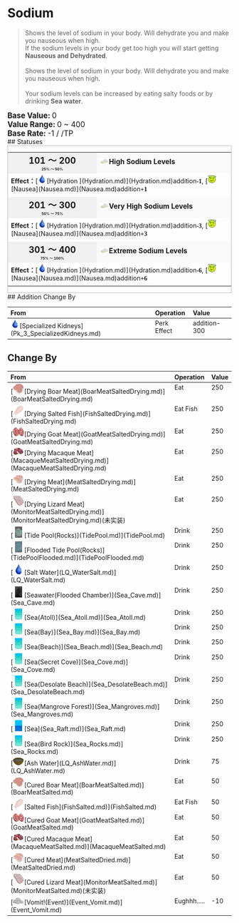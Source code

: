 # Sodium  
> Shows the level of sodium in your body. Will dehydrate you and make you nauseous when high.  
> If the sodium levels in your body get too high you will start getting <b>Nauseous and Dehydrated</b>.<br><br>Shows the level of sodium in your body. Will dehydrate you and make you nauseous when high.<br><br>Your sodium levels can be increased by eating salty foods or by drinking <b>Sea water</b>.  
  
<div style="font-size:1.2em"><b>Base Value: </b> 0 </div>  
<div style="font-size:1.2em"><b>Value Range: </b> 0 ~ 400 </div>  
<div style="font-size:1.2em"><b>Base Rate: </b> -1 / /TP </div>  
## Statuses  
<div  style="border:1px solid #BBB"><table><tr style="height:2em;"><td style="background-color:#F0F0F0;text-align:center;width:180px;font-size:1.4em;font-weight:bold;vertical-align:middle;"><div>101 ～ 200<div><div style="font-size:0.4em">25% ～ 50%</div></td><td colspan=2 style="font-size:1.1em;vertical-align:middle;background-color:#F9F9F9;"><div><b><div style="width:20px;display:inline-block;text-align:center"><img decoding="async" src="Sprite/Salt.png" href="a.md" style="max-width:20px;max-height:20px;"></div>High Sodium Levels</b></div><div style="font-size:0.8em;padding-top:4px;"></div></td></tr><tr><td colspan=2><b>Effect：</b>[<div style="width:20px;display:inline-block;text-align:center"><img decoding="async" src="Sprite/Thirst.png" href="a.md" style="max-width:20px;max-height:20px;"></div>[Hydration ](Hydration.md)](Hydration.md)addition<span style="font-family:ui-monospace"><b>-1</b></span>, [<div style="width:20px;display:inline-block;text-align:center"><img decoding="async" src="Sprite/Dizzy.png" href="a.md" style="max-width:20px;max-height:20px;"></div>[Nausea](Nausea.md)](Nausea.md)addition<span style="font-family:ui-monospace"><b>+1</b></span></td></tr><tr><td colspan=2></td></tr><tr style="height:2em;"><td style="background-color:#F0F0F0;text-align:center;width:180px;font-size:1.4em;font-weight:bold;vertical-align:middle;"><div>201 ～ 300<div><div style="font-size:0.4em">50% ～ 75%</div></td><td colspan=2 style="font-size:1.1em;vertical-align:middle;background-color:#F9F9F9;"><div><b><div style="width:20px;display:inline-block;text-align:center"><img decoding="async" src="Sprite/Salt.png" href="a.md" style="max-width:20px;max-height:20px;"></div>Very High Sodium Levels</b></div><div style="font-size:0.8em;padding-top:4px;"></div></td></tr><tr><td colspan=2><b>Effect：</b>[<div style="width:20px;display:inline-block;text-align:center"><img decoding="async" src="Sprite/Thirst.png" href="a.md" style="max-width:20px;max-height:20px;"></div>[Hydration ](Hydration.md)](Hydration.md)addition<span style="font-family:ui-monospace"><b>-3</b></span>, [<div style="width:20px;display:inline-block;text-align:center"><img decoding="async" src="Sprite/Dizzy.png" href="a.md" style="max-width:20px;max-height:20px;"></div>[Nausea](Nausea.md)](Nausea.md)addition<span style="font-family:ui-monospace"><b>+3</b></span></td></tr><tr><td colspan=2></td></tr><tr style="height:2em;"><td style="background-color:#F0F0F0;text-align:center;width:180px;font-size:1.4em;font-weight:bold;vertical-align:middle;"><div>301 ～ 400<div><div style="font-size:0.4em">75% ～ 100%</div></td><td colspan=2 style="font-size:1.1em;vertical-align:middle;background-color:#F9F9F9;"><div><b><div style="width:20px;display:inline-block;text-align:center"><img decoding="async" src="Sprite/Salt.png" href="a.md" style="max-width:20px;max-height:20px;"></div>Extreme Sodium Levels</b></div><div style="font-size:0.8em;padding-top:4px;"></div></td></tr><tr><td colspan=2><b>Effect：</b>[<div style="width:20px;display:inline-block;text-align:center"><img decoding="async" src="Sprite/Thirst.png" href="a.md" style="max-width:20px;max-height:20px;"></div>[Hydration ](Hydration.md)](Hydration.md)addition<span style="font-family:ui-monospace"><b>-6</b></span>, [<div style="width:20px;display:inline-block;text-align:center"><img decoding="async" src="Sprite/Dizzy.png" href="a.md" style="max-width:20px;max-height:20px;"></div>[Nausea](Nausea.md)](Nausea.md)addition<span style="font-family:ui-monospace"><b>+6</b></span></td></tr><tr><td colspan=2></td></tr></table></div>  
## Addition Change By  
<table class="table table-bordered" data-toggle="table"  ><thead style=""><tr ><th  style="text-align:left;vertical-align:top;"  >From</th><th  style="text-align:left;vertical-align:top;"  >Operation</th><th  style="text-align:left;vertical-align:top;"  >Value</th></tr></thead><tr ><td  style="text-align:left;vertical-align:top;"  ><div style="width:20px;display:inline-block;text-align:center"><img decoding="async" src="Sprite/Thirst.png" href="a.md" style="max-width:20px;max-height:20px;"></div>[Specialized Kidneys](Pk_3_SpecializedKidneys.md)</td><td  style="text-align:left;vertical-align:top;"  >Perk Effect</td><td  style="text-align:left;vertical-align:top;"  >addition-300</td></tr></tbody></table>  
  
## Change By  
<table class="table table-bordered" data-toggle="table"  ><thead style=""><tr ><th  style="text-align:left;vertical-align:top;"  >From</th><th  style="text-align:left;vertical-align:top;"  >Operation</th><th  style="text-align:left;vertical-align:top;"  data-sortable="true"  >Value</th></tr></thead><tr ><td  style="text-align:left;vertical-align:top;"  >[<div style="width:25px;display:inline-block;text-align:center"><img decoding="async" src="Sprite/PorkRaw.png" href="a.md" style="max-width:25px;max-height:25px;"></div>[Drying Boar Meat](BoarMeatSaltedDrying.md)](BoarMeatSaltedDrying.md)</td><td  style="text-align:left;vertical-align:top;"  >Eat</td><td  style="text-align:left;vertical-align:top;"  >250</td></tr><tr ><td  style="text-align:left;vertical-align:top;"  >[<div style="width:25px;display:inline-block;text-align:center"><img decoding="async" src="Sprite/BonefishDrying.png" href="a.md" style="max-width:25px;max-height:25px;"></div>[Drying Salted Fish](FishSaltedDrying.md)](FishSaltedDrying.md)</td><td  style="text-align:left;vertical-align:top;"  >Eat Fish</td><td  style="text-align:left;vertical-align:top;"  >250</td></tr><tr ><td  style="text-align:left;vertical-align:top;"  >[<div style="width:25px;display:inline-block;text-align:center"><img decoding="async" src="Sprite/GoatMeat.png" href="a.md" style="max-width:25px;max-height:25px;"></div>[Drying Goat Meat](GoatMeatSaltedDrying.md)](GoatMeatSaltedDrying.md)</td><td  style="text-align:left;vertical-align:top;"  >Eat</td><td  style="text-align:left;vertical-align:top;"  >250</td></tr><tr ><td  style="text-align:left;vertical-align:top;"  >[<div style="width:25px;display:inline-block;text-align:center"><img decoding="async" src="Sprite/MonkeyMeat.png" href="a.md" style="max-width:25px;max-height:25px;"></div>[Drying Macaque Meat](MacaqueMeatSaltedDrying.md)](MacaqueMeatSaltedDrying.md)</td><td  style="text-align:left;vertical-align:top;"  >Eat</td><td  style="text-align:left;vertical-align:top;"  >250</td></tr><tr ><td  style="text-align:left;vertical-align:top;"  >[<div style="width:25px;display:inline-block;text-align:center"><img decoding="async" src="Sprite/MeatSalted.png" href="a.md" style="max-width:25px;max-height:25px;"></div>[Drying Meat](MeatSaltedDrying.md)](MeatSaltedDrying.md)</td><td  style="text-align:left;vertical-align:top;"  >Eat</td><td  style="text-align:left;vertical-align:top;"  >250</td></tr><tr ><td  style="text-align:left;vertical-align:top;"  >[<div style="width:25px;display:inline-block;text-align:center"><img decoding="async" src="Sprite/MonitorMeat.png" href="a.md" style="max-width:25px;max-height:25px;"></div>[Drying Lizard Meat](MonitorMeatSaltedDrying.md)](MonitorMeatSaltedDrying.md)(未实装)</td><td  style="text-align:left;vertical-align:top;"  >Eat</td><td  style="text-align:left;vertical-align:top;"  >250</td></tr><tr ><td  style="text-align:left;vertical-align:top;"  >[<div style="width:25px;display:inline-block;text-align:center"><img decoding="async" src="Sprite/TidePool.png" href="a.md" style="max-width:25px;max-height:25px;"></div>[Tide Pool(Rocks)](TidePool.md)](TidePool.md)</td><td  style="text-align:left;vertical-align:top;"  >Drink</td><td  style="text-align:left;vertical-align:top;"  >250</td></tr><tr ><td  style="text-align:left;vertical-align:top;"  >[<div style="width:25px;display:inline-block;text-align:center"><img decoding="async" src="Sprite/TidePoolFlooded.png" href="a.md" style="max-width:25px;max-height:25px;"></div>[Flooded Tide Pool(Rocks)](TidePoolFlooded.md)](TidePoolFlooded.md)</td><td  style="text-align:left;vertical-align:top;"  >Drink</td><td  style="text-align:left;vertical-align:top;"  >250</td></tr><tr ><td  style="text-align:left;vertical-align:top;"  >[<div style="width:25px;display:inline-block;text-align:center"><img decoding="async" src="Sprite/Thirst.png" href="a.md" style="max-width:25px;max-height:25px;"></div>[Salt Water](LQ_WaterSalt.md)](LQ_WaterSalt.md)</td><td  style="text-align:left;vertical-align:top;"  >Drink</td><td  style="text-align:left;vertical-align:top;"  >250</td></tr><tr ><td  style="text-align:left;vertical-align:top;"  >[<div style="width:25px;display:inline-block;text-align:center"><img decoding="async" src="Sprite/FloodedChamber.png" href="a.md" style="max-width:25px;max-height:25px;"></div>[Seawater(Flooded Chamber)](Sea_Cave.md)](Sea_Cave.md)</td><td  style="text-align:left;vertical-align:top;"  >Drink</td><td  style="text-align:left;vertical-align:top;"  >250</td></tr><tr ><td  style="text-align:left;vertical-align:top;"  >[<div style="width:25px;display:inline-block;text-align:center"><img decoding="async" src="Sprite/Sea.png" href="a.md" style="max-width:25px;max-height:25px;"></div>[Sea(Atoll)](Sea_Atoll.md)](Sea_Atoll.md)</td><td  style="text-align:left;vertical-align:top;"  >Drink</td><td  style="text-align:left;vertical-align:top;"  >250</td></tr><tr ><td  style="text-align:left;vertical-align:top;"  >[<div style="width:25px;display:inline-block;text-align:center"><img decoding="async" src="Sprite/Sea.png" href="a.md" style="max-width:25px;max-height:25px;"></div>[Sea(Bay)](Sea_Bay.md)](Sea_Bay.md)</td><td  style="text-align:left;vertical-align:top;"  >Drink</td><td  style="text-align:left;vertical-align:top;"  >250</td></tr><tr ><td  style="text-align:left;vertical-align:top;"  >[<div style="width:25px;display:inline-block;text-align:center"><img decoding="async" src="Sprite/Sea.png" href="a.md" style="max-width:25px;max-height:25px;"></div>[Sea(Beach)](Sea_Beach.md)](Sea_Beach.md)</td><td  style="text-align:left;vertical-align:top;"  >Drink</td><td  style="text-align:left;vertical-align:top;"  >250</td></tr><tr ><td  style="text-align:left;vertical-align:top;"  >[<div style="width:25px;display:inline-block;text-align:center"><img decoding="async" src="Sprite/Sea.png" href="a.md" style="max-width:25px;max-height:25px;"></div>[Sea(Secret Cove)](Sea_Cove.md)](Sea_Cove.md)</td><td  style="text-align:left;vertical-align:top;"  >Drink</td><td  style="text-align:left;vertical-align:top;"  >250</td></tr><tr ><td  style="text-align:left;vertical-align:top;"  >[<div style="width:25px;display:inline-block;text-align:center"><img decoding="async" src="Sprite/Sea.png" href="a.md" style="max-width:25px;max-height:25px;"></div>[Sea(Desolate Beach)](Sea_DesolateBeach.md)](Sea_DesolateBeach.md)</td><td  style="text-align:left;vertical-align:top;"  >Drink</td><td  style="text-align:left;vertical-align:top;"  >250</td></tr><tr ><td  style="text-align:left;vertical-align:top;"  >[<div style="width:25px;display:inline-block;text-align:center"><img decoding="async" src="Sprite/Sea.png" href="a.md" style="max-width:25px;max-height:25px;"></div>[Sea(Mangrove Forest)](Sea_Mangroves.md)](Sea_Mangroves.md)</td><td  style="text-align:left;vertical-align:top;"  >Drink</td><td  style="text-align:left;vertical-align:top;"  >250</td></tr><tr ><td  style="text-align:left;vertical-align:top;"  >[<div style="width:25px;display:inline-block;text-align:center"><img decoding="async" src="Sprite/Ocean.png" href="a.md" style="max-width:25px;max-height:25px;"></div>[Sea](Sea_Raft.md)](Sea_Raft.md)</td><td  style="text-align:left;vertical-align:top;"  >Drink</td><td  style="text-align:left;vertical-align:top;"  >250</td></tr><tr ><td  style="text-align:left;vertical-align:top;"  >[<div style="width:25px;display:inline-block;text-align:center"><img decoding="async" src="Sprite/Sea.png" href="a.md" style="max-width:25px;max-height:25px;"></div>[Sea(Bird Rock)](Sea_Rocks.md)](Sea_Rocks.md)</td><td  style="text-align:left;vertical-align:top;"  >Drink</td><td  style="text-align:left;vertical-align:top;"  >250</td></tr><tr ><td  style="text-align:left;vertical-align:top;"  >[<div style="width:25px;display:inline-block;text-align:center"><img decoding="async" src="Sprite/CoconutShellAshWater.png" href="a.md" style="max-width:25px;max-height:25px;"></div>[Ash Water](LQ_AshWater.md)](LQ_AshWater.md)</td><td  style="text-align:left;vertical-align:top;"  >Drink</td><td  style="text-align:left;vertical-align:top;"  >75</td></tr><tr ><td  style="text-align:left;vertical-align:top;"  >[<div style="width:25px;display:inline-block;text-align:center"><img decoding="async" src="Sprite/PorkRaw.png" href="a.md" style="max-width:25px;max-height:25px;"></div>[Cured Boar Meat](BoarMeatSalted.md)](BoarMeatSalted.md)</td><td  style="text-align:left;vertical-align:top;"  >Eat</td><td  style="text-align:left;vertical-align:top;"  >50</td></tr><tr ><td  style="text-align:left;vertical-align:top;"  >[<div style="width:25px;display:inline-block;text-align:center"><img decoding="async" src="Sprite/BonefishDrying.png" href="a.md" style="max-width:25px;max-height:25px;"></div>[Salted Fish](FishSalted.md)](FishSalted.md)</td><td  style="text-align:left;vertical-align:top;"  >Eat Fish</td><td  style="text-align:left;vertical-align:top;"  >50</td></tr><tr ><td  style="text-align:left;vertical-align:top;"  >[<div style="width:25px;display:inline-block;text-align:center"><img decoding="async" src="Sprite/GoatMeat.png" href="a.md" style="max-width:25px;max-height:25px;"></div>[Cured Goat Meat](GoatMeatSalted.md)](GoatMeatSalted.md)</td><td  style="text-align:left;vertical-align:top;"  >Eat</td><td  style="text-align:left;vertical-align:top;"  >50</td></tr><tr ><td  style="text-align:left;vertical-align:top;"  >[<div style="width:25px;display:inline-block;text-align:center"><img decoding="async" src="Sprite/MonkeyMeat.png" href="a.md" style="max-width:25px;max-height:25px;"></div>[Cured Macaque Meat](MacaqueMeatSalted.md)](MacaqueMeatSalted.md)</td><td  style="text-align:left;vertical-align:top;"  >Eat</td><td  style="text-align:left;vertical-align:top;"  >50</td></tr><tr ><td  style="text-align:left;vertical-align:top;"  >[<div style="width:25px;display:inline-block;text-align:center"><img decoding="async" src="Sprite/MeatSalted.png" href="a.md" style="max-width:25px;max-height:25px;"></div>[Cured Meat](MeatSaltedDried.md)](MeatSaltedDried.md)</td><td  style="text-align:left;vertical-align:top;"  >Eat</td><td  style="text-align:left;vertical-align:top;"  >50</td></tr><tr ><td  style="text-align:left;vertical-align:top;"  >[<div style="width:25px;display:inline-block;text-align:center"><img decoding="async" src="Sprite/MonitorMeat.png" href="a.md" style="max-width:25px;max-height:25px;"></div>[Cured Lizard Meat](MonitorMeatSalted.md)](MonitorMeatSalted.md)(未实装)</td><td  style="text-align:left;vertical-align:top;"  >Eat</td><td  style="text-align:left;vertical-align:top;"  >50</td></tr><tr ><td  style="text-align:left;vertical-align:top;"  >[<div style="width:25px;display:inline-block;text-align:center"><img decoding="async" src="Sprite/AloeGel.png" href="a.md" style="max-width:25px;max-height:25px;"></div>[Vomit!(Event)](Event_Vomit.md)](Event_Vomit.md)</td><td  style="text-align:left;vertical-align:top;"  >Eughhh.....</td><td  style="text-align:left;vertical-align:top;"  >-10</td></tr></tbody></table>  
  


<script>document.title="Sodium - Card Survival Wiki";</script>